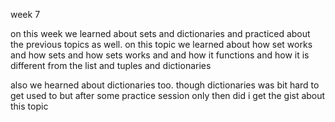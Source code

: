 week 7

on this week we learned about sets and dictionaries and practiced about the previous topics as well. 
on this topic we learned about how set works and how sets and how sets works and and how it functions 
and how it is different from the list and tuples and dictionaries 

also we hearned about dictionaries too. though dictionaries was bit hard to get used to but after some 
practice session only then did i get the gist about this topic 
